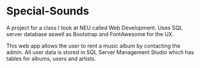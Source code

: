 # Special-Sounds
A project for a class I took at NEU called Web Development. Uses SQL server database aswell as Bootstrap and FontAwesome for the UX.

This web app allows the user to rent a music album by contacting the admin. All user data is stored in SQL Server Management Studio which has tables for albums, users and artists.
